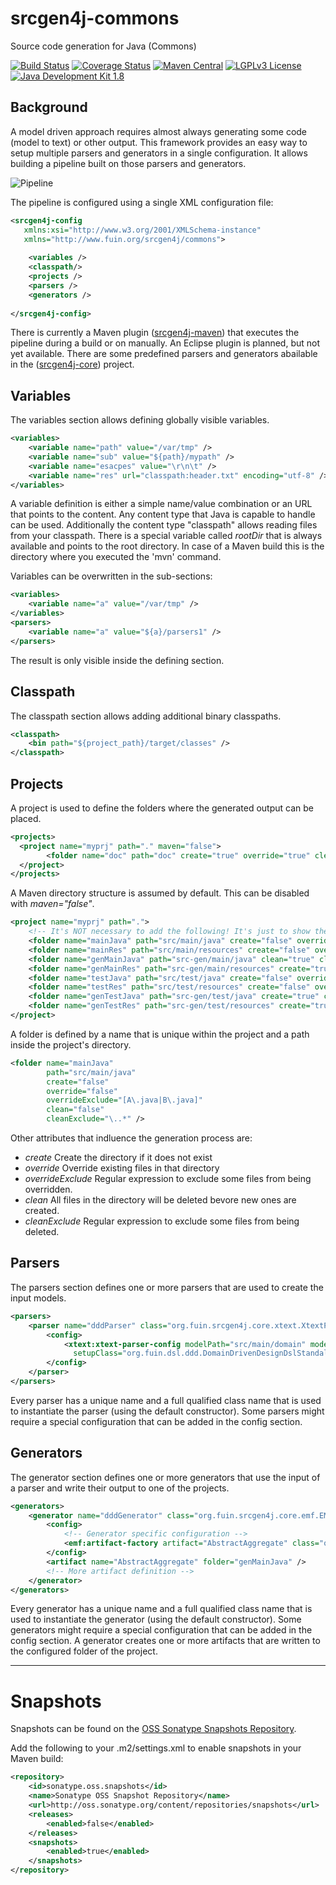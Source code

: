 srcgen4j-commons
================

Source code generation for Java (Commons)

[![Build Status](https://jenkins.fuin.org/job/srcgen4j-commons/badge/icon)](https://jenkins.fuin.org/job/srcgen4j-commons/)
[![Coverage Status](https://sonarcloud.io/api/project_badges/measure?project=org.fuin.srcgen4j%3Asrcgen4j-commons&metric=coverage)](https://sonarcloud.io/dashboard?id=org.fuin.srcgen4j%3Asrcgen4j-commons)
[![Maven Central](https://maven-badges.herokuapp.com/maven-central/org.fuin.srcgen4j/srcgen4j-commons/badge.svg)](https://maven-badges.herokuapp.com/maven-central/org.fuin.srcgen4j/srcgen4j-commons/)
[![LGPLv3 License](http://img.shields.io/badge/license-LGPLv3-blue.svg)](https://www.gnu.org/licenses/lgpl.html)
[![Java Development Kit 1.8](https://img.shields.io/badge/JDK-1.8-green.svg)](http://www.oracle.com/technetwork/java/javase/downloads/jdk8-downloads-2133151.html)

Background
----------

A model driven approach requires almost always generating some code (model to text) or other output. 
This framework provides an easy way to setup multiple parsers and generators in a single configuration.
It allows building a pipeline built on those parsers and generators.

![Pipeline](https://raw.github.com/fuinorg/srcgen4j-commons/master/doc/srcgen4j-pipeline.png)

The pipeline is configured using a single XML configuration file:
```xml
<srcgen4j-config
   xmlns:xsi="http://www.w3.org/2001/XMLSchema-instance"
   xmlns="http://www.fuin.org/srcgen4j/commons">
    
    <variables />
    <classpath/>
    <projects />
    <parsers />
    <generators />
    
</srcgen4j-config>
```
There is currently a Maven plugin ([srcgen4j-maven](https://github.com/fuinorg/srcgen4j-maven/)) that executes the pipeline during a build or on manually.
An Eclipse plugin is planned, but not yet available. There are some predefined parsers and generators abailable in the ([srcgen4j-core](https://github.com/fuinorg/srcgen4j-core/)) project.

Variables
---------
The variables section allows defining globally visible variables.
```xml
<variables>
    <variable name="path" value="/var/tmp" />
    <variable name="sub" value="${path}/mypath" />
    <variable name="esacpes" value="\r\n\t" />
    <variable name="res" url="classpath:header.txt" encoding="utf-8" />
</variables>
```
A variable definition is either a simple name/value combination or an URL that points to the content.
Any content type that Java is capable to handle can be used. Additionally the content type "classpath"
allows reading files from your classpath. There is a special variable called *rootDir* that is always 
available and points to the root directory. In case of a Maven build this is the directory where you
executed the 'mvn' command.

Variables can be overwritten in the sub-sections:
```xml
<variables>
    <variable name="a" value="/var/tmp" />
</variables>
<parsers>
    <variable name="a" value="${a}/parsers1" />
</parsers>
```
The result is only visible inside the defining section.

Classpath
---------
The classpath section allows adding additional binary classpaths.
```xml
<classpath>
    <bin path="${project_path}/target/classes" />
</classpath>
```

Projects
--------
A project is used to define the folders where the generated output can be placed.
```xml
<projects>
  <project name="myprj" path="." maven="false">
        <folder name="doc" path="doc" create="true" override="true" clean="true" />
  </project>
</projects>
```
A Maven directory structure is assumed by default. This can be disabled with *maven="false"*.
```xml
<project name="myprj" path=".">
    <!-- It's NOT necessary to add the following! It's just to show the default folder structure. -->
    <folder name="mainJava" path="src/main/java" create="false" override="false" clean="false" />
    <folder name="mainRes" path="src/main/resources" create="false" override="false" clean="false" />
    <folder name="genMainJava" path="src-gen/main/java" clean="true" cleanExclude="\..*" />
    <folder name="genMainRes" path="src-gen/main/resources" create="true" clean="true" />
    <folder name="testJava" path="src/test/java" create="false" override="false" clean="false" />
    <folder name="testRes" path="src/test/resources" create="false" override="false" clean="false" />
    <folder name="genTestJava" path="src-gen/test/java" create="true" clean="true" />
    <folder name="genTestRes" path="src-gen/test/resources" create="true" clean="true" />
</project>
```
A folder is defined by a name that is unique within the project and a path inside the project's directory.
```xml
<folder name="mainJava" 
        path="src/main/java" 
        create="false"
        override="false" 
        overrideExclude="[A\.java|B\.java]"
        clean="false"
        cleanExclude="\..*" />
```
Other attributes that indluence the generation process are:
* *create* Create the directory if it does not exist
* *override* Override existing files in that directory
* *overrideExclude* Regular expression to exclude some files from being overridden.
* *clean* All files in the directory will be deleted bevore new ones are created.
* *cleanExclude* Regular expression to exclude some files from being deleted.

Parsers
-------
The parsers section defines one or more parsers that are used to create the input models.
```xml
<parsers>
    <parser name="dddParser" class="org.fuin.srcgen4j.core.xtext.XtextParser">
        <config>
            <xtext:xtext-parser-config modelPath="src/main/domain" modelExt="ddd"
              setupClass="org.fuin.dsl.ddd.DomainDrivenDesignDslStandaloneSetup" />
        </config>
    </parser>
</parsers>
```
Every parser has a unique name and a full qualified class name that is used to instantiate the parser (using the default constructor).
Some parsers might require a special configuration that can be added in the config section.

Generators
----------
The generator section defines one or more generators that use the input of a parser and write their output to one of the projects.
```xml
<generators>
    <generator name="dddGenerator" class="org.fuin.srcgen4j.core.emf.EMFGenerator" parser="dddParser" project="current">
        <config>
            <!-- Generator specific configuration -->
            <emf:artifact-factory artifact="AbstractAggregate" class="org.fuin.dsl.ddd.gen.aggregate.AbstractAggregateArtifactFactory" />
        </config>
        <artifact name="AbstractAggregate" folder="genMainJava" />
        <!-- More artifact definition -->
    </generator>
</generators>
```
Every generator has a unique name and a full qualified class name that is used to instantiate the generator (using the default constructor).
Some generators might require a special configuration that can be added in the config section.
A generator creates one or more artifacts that are written to the configured folder of the project.

- - - - - - - - -

Snapshots
=========

Snapshots can be found on the [OSS Sonatype Snapshots Repository](http://oss.sonatype.org/content/repositories/snapshots/org/fuin "Snapshot Repository"). 

Add the following to your .m2/settings.xml to enable snapshots in your Maven build:

```xml
<repository>
    <id>sonatype.oss.snapshots</id>
    <name>Sonatype OSS Snapshot Repository</name>
    <url>http://oss.sonatype.org/content/repositories/snapshots</url>
    <releases>
        <enabled>false</enabled>
    </releases>
    <snapshots>
        <enabled>true</enabled>
    </snapshots>
</repository>
```
